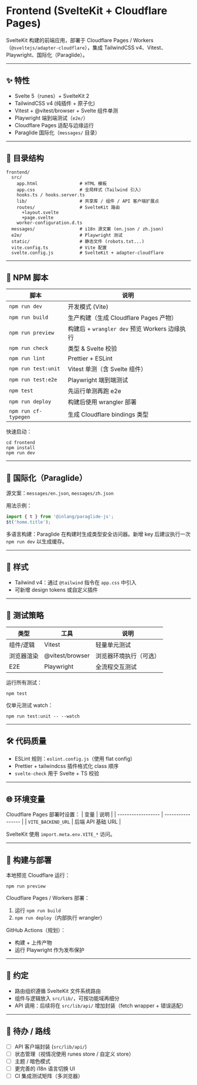 # Frontend (SvelteKit + Cloudflare Pages)

SvelteKit 构建的前端应用，部署于 Cloudflare Pages / Workers（`@sveltejs/adapter-cloudflare`），集成 TailwindCSS v4、Vitest、Playwright、国际化（Paraglide）。

---

## ✨ 特性

- Svelte 5（runes）+ SvelteKit 2
- TailwindCSS v4 (纯插件 + 原子化)
- Vitest + @vitest/browser + Svelte 组件单测
- Playwright 端到端测试（`e2e/`）
- Cloudflare Pages 适配与边缘运行
- Paraglide 国际化（`messages/` 目录）

---

## 📁 目录结构

```
frontend/
  src/
    app.html                # HTML 模板
    app.css                 # 全局样式（Tailwind 引入）
    hooks.ts / hooks.server.ts
    lib/                    # 共享库 / 组件 / API 客户端扩展点
    routes/                 # SvelteKit 路由
      +layout.svelte
      +page.svelte
    worker-configuration.d.ts
  messages/                 # i18n 源文案 (en.json / zh.json)
  e2e/                      # Playwright 测试
  static/                   # 静态文件 (robots.txt...)
  vite.config.ts            # Vite 配置
  svelte.config.js          # SvelteKit + adapter-cloudflare
```

---

## 🔧 NPM 脚本

| 脚本                 | 说明                                          |
| -------------------- | --------------------------------------------- |
| `npm run dev`        | 开发模式 (Vite)                               |
| `npm run build`      | 生产构建（生成 Cloudflare Pages 产物）        |
| `npm run preview`    | 构建后 + `wrangler dev` 预览 Workers 边缘执行 |
| `npm run check`      | 类型 & Svelte 校验                            |
| `npm run lint`       | Prettier + ESLint                             |
| `npm run test:unit`  | Vitest 单测（含 Svelte 组件）                 |
| `npm run test:e2e`   | Playwright 端到端测试                         |
| `npm test`           | 先运行单测再跑 e2e                            |
| `npm run deploy`     | 构建后使用 wrangler 部署                      |
| `npm run cf-typegen` | 生成 Cloudflare bindings 类型                 |

快速启动：

```pwsh
cd frontend
npm install
npm run dev
```

---

## 🧩 国际化（Paraglide）

源文案：`messages/en.json`, `messages/zh.json`

用法示例：

```ts
import { t } from '@inlang/paraglide-js';
$t('home.title');
```

多语言构建：Paraglide 在构建时生成类型安全访问器。新增 key 后建议执行一次 `npm run dev` 以生成缓存。

---

## 🎨 样式

- Tailwind v4：通过 `@tailwind` 指令在 `app.css` 中引入
- 可新增 design tokens 或自定义插件

---

## 🧪 测试策略

| 类型       | 工具            | 说明                   |
| ---------- | --------------- | ---------------------- |
| 组件/逻辑  | Vitest          | 轻量单元测试           |
| 浏览器渲染 | @vitest/browser | 浏览器环境执行（可选） |
| E2E        | Playwright      | 全流程交互测试         |

运行所有测试：

```pwsh
npm test
```

仅单元测试 watch：

```pwsh
npm run test:unit -- --watch
```

---

## 🛠️ 代码质量

- ESLint 规则：`eslint.config.js`（使用 flat config）
- Prettier + tailwindcss 插件格式化 class 顺序
- `svelte-check` 用于 Svelte + TS 校验

---

## 🌐 环境变量

Cloudflare Pages 部署时设置：
| 变量 | 说明 |
| ------------------ | ----------------- |
| `VITE_BACKEND_URL` | 后端 API 基础 URL |

SvelteKit 使用 `import.meta.env.VITE_*` 访问。

---

## 🚀 构建与部署

本地预览 Cloudflare 运行：

```pwsh
npm run preview
```

Cloudflare Pages / Workers 部署：

1. 运行 `npm run build`
2. `npm run deploy`（内部执行 wrangler）

GitHub Actions（规划）：

- 构建 + 上传产物
- 运行 Playwright 作为发布保护

---

## 🧱 约定

- 路由组织遵循 SvelteKit 文件系统路由
- 组件与逻辑放入 `src/lib/`，可按功能域再细分
- API 调用：后续将在 `src/lib/api/` 增加封装（fetch wrapper + 错误适配）

---

## 🔮 待办 / 路线

- [ ] API 客户端封装 (`src/lib/api/`)
- [ ] 状态管理（视情况使用 runes store / 自定义 store）
- [ ] 主题 / 暗色模式
- [ ] 更完善的 i18n 语言切换 UI
- [ ] CI 集成测试矩阵（多浏览器）
